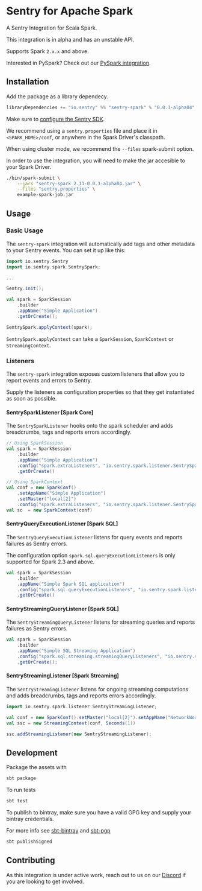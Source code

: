 # Sentry for Apache Spark

A Sentry Integration for Scala Spark.

This integration is in alpha and has an unstable API.

Supports Spark `2.x.x` and above.

Interested in PySpark? Check out our [PySpark integration](https://docs.sentry.io/platforms/python/pyspark/).

## Installation

Add the package as a library dependecy.

```scala
libraryDependencies += "io.sentry" %% "sentry-spark" % "0.0.1-alpha04"
```

Make sure to [configure the Sentry SDK](https://docs.sentry.io/clients/java/config/#id2).

We recommend using a `sentry.properties` file and place it in `<SPARK_HOME>/conf`, or anywhere in the Spark Driver's classpath.

When using cluster mode, we recommend the `--files` spark-submit option.

In order to use the integration, you will need to make the jar accesible to your Spark Driver.

```bash
./bin/spark-submit \
    --jars "sentry-spark_2.11-0.0.1-alpha04.jar" \
    --files "sentry.properties" \
    example-spark-job.jar
```

## Usage

### Basic Usage

The `sentry-spark` integration will automatically add tags and other metadata to your Sentry events. You can set it up like this:

```scala
import io.sentry.Sentry
import io.sentry.spark.SentrySpark;

...

Sentry.init();

val spark = SparkSession
    .builder
    .appName("Simple Application")
    .getOrCreate();

SentrySpark.applyContext(spark);
```

`SentrySpark.applyContext` can take a `SparkSession`, `SparkContext` or `StreamingContext`.

### Listeners

The `sentry-spark` integration exposes custom listeners that allow you to report events and errors to Sentry.

Supply the listeners as configuration properties so that they get instantiated as soon as possible.

#### SentrySparkListener [Spark Core]

The `SentrySparkListener` hooks onto the spark scheduler and adds breadcrumbs, tags and reports errors accordingly.

```scala
// Using SparkSession
val spark = SparkSession
    .builder
    .appName("Simple Application")
    .config("spark.extraListeners", "io.sentry.spark.listener.SentrySparkListener")
    .getOrCreate()

// Using SparkContext
val conf = new SparkConf()
    .setAppName("Simple Application")
    .setMaster("local[2]")
    .config("spark.extraListeners", "io.sentry.spark.listener.SentrySparkListener")
val sc  = new SparkContext(conf)
```

#### SentryQueryExecutionListener [Spark SQL]

The `SentryQueryExecutionListener` listens for query events and reports failures as Sentry errors. 

The configuration option `spark.sql.queryExecutionListeners` is only supported for Spark 2.3 and above.

```scala
val spark = SparkSession
    .builder
    .appName("Simple Spark SQL application")
    .config("spark.sql.queryExecutionListeners", "io.sentry.spark.listener.SentryQueryExecutionListener")
    .getOrCreate()
```

#### SentryStreamingQueryListener [Spark SQL]

The `SentryStreamingQueryListener` listens for streaming queries and reports failures as Sentry errors. 

```scala
val spark = SparkSession
    .builder
    .appName("Simple SQL Streaming Application")
    .config("spark.sql.streaming.streamingQueryListeners", "io.sentry.spark.listener.SentryQueryExecutionListener")
    .getOrCreate();
```

#### SentryStreamingListener [Spark Streaming]

The `SentryStreamingListener` listens for ongoing streaming computations and adds breadcrumbs, tags and reports errors accordingly.

```scala
import io.sentry.spark.listener.SentryStreamingListener;

val conf = new SparkConf().setMaster("local[2]").setAppName("NetworkWordCount")
val ssc = new StreamingContext(conf, Seconds(1))

ssc.addStreamingListener(new SentryStreamingListener);
```

## Development

Package the assets with

```bash
sbt package
```

To run tests

```bash
sbt test
```

To publish to bintray, make sure you have a valid GPG key and supply your bintray credentials.

For more info see [sbt-bintray](https://github.com/sbt/sbt-bintray) and [sbt-pgp](https://github.com/sbt/sbt-pgp)

```bash
sbt publishSigned
```

## Contributing

As this integration is under active work, reach out to us on our [Discord](https://discord.gg/ez5KZN7) if you are looking to get involved.
